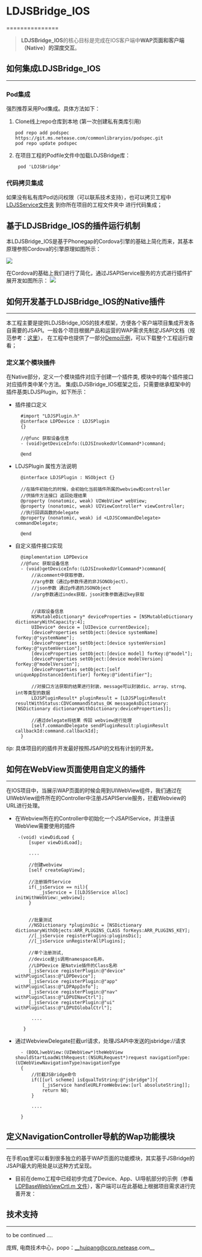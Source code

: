 # LDJSBridge_IOS
===============

>**LDJSBridge_IOS**的核心目标是完成在IOS客户端中**WAP页面和客户端（Native）的深度交互**。 


## 如何集成LDJSBridge_IOS
-------------------

### Pod集成

>
强烈推荐采用Pod集成。具体方法如下：

1.  Clone线上repo仓库到本地 (第一次创建私有类库引用)

		pod repo add podspec https://git.ms.netease.com/commonlibraryios/podspec.git 
		pod repo update podspec
	
2. 在项目工程的Podfile文件中加载LDJSBridge库：

		pod 'LDJSBridge'


### 代码拷贝集成

>
如果没有私有库Pod访问权限（可以联系技术支持），也可以拷贝工程中[LDJSService文件夹](CommonJSAPI/LDJSService) 到你所在项目的工程文件夹中 进行代码集成；



## 基于LDJSBridge_IOS的插件运行机制

>
本LDJSBridge_IOS是基于Phonegap的Cordova引擎的基础上简化而来，其基本原理参照Cordova的引擎原理如图所示：

![](CommonJSAPITests/JSBridgeIOS_1.png)


>
在Cordova的基础上我们进行了简化，通过JSAPIService服务的方式进行插件扩展开发如图所示：
![](CommonJSAPITests/JSBridgeIOS_2.png)




## 如何开发基于LDJSBridge_IOS的Native插件
-------------------------------------

>
本工程主要是提供LDJSBridge_IOS的技术框架，方便各个客户端项目集成开发各自需要的JSAPI。一般各个项目根据产品和运营的WAP需求先制定JSAPI文档（规范参考：[这里](https://git.ms.netease.com/commonlibrary/LDJSBridge/blob/master/README.md)），
在工程中也提供了一部分[Demo示例](CommonJSAPI/Plugins)，可以下载整个工程运行查看；


### 定义某个模块插件

>
在Native部分，定义一个模块插件对应于创建一个插件类, 模块中的每个插件接口对应插件类中某个方法。
集成LDJSBridge_IOS框架之后，只需要继承框架中的插件基类LDJSPlugin，如下所示：


* 插件接口定义

		#import "LDJSPlugin.h"
		@interface LDPDevice : LDJSPlugin
		{}

		//@func 获取设备信息
		- (void)getDeviceInfo:(LDJSInvokedUrlCommand*)command;
		
		@end
	
* LDJSPlugin 属性方法说明

		@interface LDJSPlugin : NSObject {}
		
		//在插件初始化的时候，会初始化当前插件所属的webview和controller
		//供插件方法接口 返回处理结果
		@property (nonatomic, weak) UIWebView* webView;
		@property (nonatomic, weak) UIViewController* viewController;
		//执行回调函数的delegate
		@property (nonatomic, weak) id <LDJSCommandDelegate> commandDelegate;
		
		@end



* 自定义插件接口实现

		@implementation LDPDevice
		//@func 获取设备信息
		- (void)getDeviceInfo:(LDJSInvokedUrlCommand*)command{
			//从comment中获取参数，
			//arg参数（通过p参数传递的非JSONObject），
			//json参数 通过p传递的JSONObject
			//arg参数通过index获取，json对象参数通过key获取
			
		
    		//读取设备信息
    		NSMutableDictionary* deviceProperties = [NSMutableDictionary dictionaryWithCapacity:4];
    		UIDevice* device = [UIDevice currentDevice];
    		[deviceProperties setObject:[device systemName] forKey:@"systemName"];
    		[deviceProperties setObject:[device systemVersion] forKey:@"systemVersion"];
    		[deviceProperties setObject:[device model] forKey:@"model"];
    		[deviceProperties setObject:[device modelVersion] forKey:@"modelVersion"];
    		[deviceProperties setObject:[self uniqueAppInstanceIdentifier] forKey:@"identifier"];
    
    		//对接口方法获取的结果进行封装，message可以封装dic、array、strng、int等类型的数据
    		LDJSPluginResult* pluginResult = [LDJSPluginResult resultWithStatus:CDVCommandStatus_OK messageAsDictionary:[NSDictionary dictionaryWithDictionary:deviceProperties]];
    
    		//通过delegate将结果 传回 webview进行处理
    		[self.commandDelegate sendPluginResult:pluginResult callbackId:command.callbackId];
		}
>
 *tip:*
 具体项目的的插件开发最好按照JSAPI的文档有计划的开发。




## 如何在WebView页面使用自定义的插件
---------------------------------

>
 在IOS项目中，当展示WAP页面的时候会用到UIWebView组件，我们通过在UIWebView组件所在的Controller中注册JSAPIServie服务，拦截Webview的URL进行处理。
 
 * 在Webview所在的Controller中初始化一个JSAPIService，并注册该WebView需要使用的插件
 
		-(void) viewDidLoad {
    		[super viewDidLoad];
    
    		....
    
	    	//创建webview
	    	[self createGapView];
        
		    //注册插件Service
    		if(_jsService == nil){
        		_jsService = [[LDJSService alloc] initWithWebView:_webview];
    		}
    

    		//批量测试
			//NSDictionary *pluginsDic = [NSDictionary dictionaryWithObjects:ARR_PLUGINS_CLASS forKeys:ARR_PLUGINS_KEY];
			//[_jsService registerPlugins:pluginsDic];
			//[_jsService unRegisterAllPlugins];
    
		    //单个注册测试, 
		    //device是js调用namespace名称， 
			//LDPDevice 是Natvie插件的Class名称
    		[_jsService registerPlugin:@"device" withPluginClass:@"LDPDevice"];
		    [_jsService registerPlugin:@"app" withPluginClass:@"LDPAppInfo"];
    		[_jsService registerPlugin:@"nav" withPluginClass:@"LDPUINavCtrl"];
		    [_jsService registerPlugin:@"ui" withPluginClass:@"LDPUIGlobalCtrl"];
		  	
		  	 ....
		    
		  }

* 通过WebviewDelegate拦截url请求，处理JSAPI中发送的jsbridge://请求


		- (BOOL)webView:(UIWebView*)theWebView shouldStartLoadWithRequest:(NSURLRequest*)request navigationType:(UIWebViewNavigationType)navigationType
		{
			//拦截JSBridge命令
			if([[url scheme] isEqualToString:@"jsbridge"]){
        		[_jsService handleURLFromWebview:[url absoluteString]];
        		return NO;
    		}
    		
    		....

		}



## 定义NavigationController导航的Wap功能模块
-------------------------------------------

>
在手机qq里可以看到很多独立的基于WAP页面的功能模块，其实基于JSBridge的JSAPI最大的用处是以这种方式呈现。

* 目前在demo工程中已经初步完成了Device、App、UI导航部分的示例（参看[LDPBaseWebViewCrtl.m 文件](CommonJSAPI/LDPBaseWebViewCrtl.m)），客户端可以在此基础上根据项目需求进行完善开发：


>
		

## 技术支持
-------------------


>
to be continued ....



庞辉, 电商技术中心，popo：__huipang@corp.netease.com__
